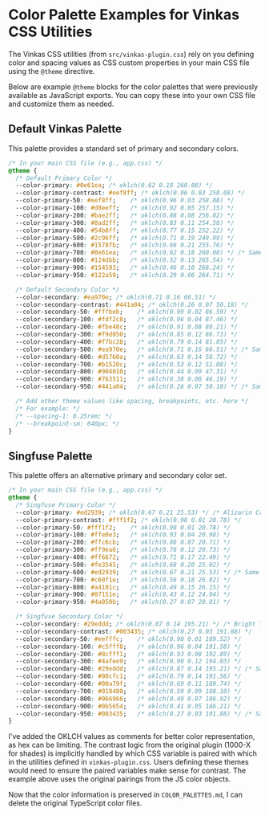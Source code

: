 # Color Palette Examples for Vinkas CSS Utilities

The Vinkas CSS utilities (from `src/vinkas-plugin.css`) rely on you defining color and spacing values as CSS custom properties in your main CSS file using the `@theme` directive.

Below are example `@theme` blocks for the color palettes that were previously available as JavaScript exports. You can copy these into your own CSS file and customize them as needed.

## Default Vinkas Palette

This palette provides a standard set of primary and secondary colors.

```css
/* In your main CSS file (e.g., app.css) */
@theme {
  /* Default Primary Color */
  --color-primary: #0e61ea; /* oklch(0.62 0.18 260.08) */
  --color-primary-contrast: #eef8ff; /* oklch(0.96 0.03 258.08) */
  --color-primary-50: #eef8ff;    /* oklch(0.96 0.03 258.08) */
  --color-primary-100: #d8eeff;   /* oklch(0.92 0.05 257.15) */
  --color-primary-200: #bae2ff;   /* oklch(0.88 0.08 256.02) */
  --color-primary-300: #8ad2ff;   /* oklch(0.83 0.11 254.58) */
  --color-primary-400: #54b8ff;   /* oklch(0.77 0.15 252.22) */
  --color-primary-500: #2c96ff;   /* oklch(0.71 0.19 249.99) */
  --color-primary-600: #1578fb;   /* oklch(0.66 0.21 255.76) */
  --color-primary-700: #0e61ea;   /* oklch(0.62 0.18 260.08) */ /* Same as DEFAULT */
  --color-primary-800: #124dbb;   /* oklch(0.52 0.13 265.54) */
  --color-primary-900: #154593;   /* oklch(0.46 0.10 268.24) */
  --color-primary-950: #122a59;   /* oklch(0.29 0.06 264.71) */

  /* Default Secondary Color */
  --color-secondary: #ea970e; /* oklch(0.71 0.16 66.51) */
  --color-secondary-contrast: #441a04; /* oklch(0.26 0.07 50.18) */
  --color-secondary-50: #fffbeb;    /* oklch(0.99 0.02 86.59) */
  --color-secondary-100: #fdf2c8;   /* oklch(0.96 0.04 87.46) */
  --color-secondary-200: #fbe48c;   /* oklch(0.91 0.08 88.21) */
  --color-secondary-300: #f9d050;   /* oklch(0.85 0.12 86.73) */
  --color-secondary-400: #f7bc28;   /* oklch(0.79 0.14 81.85) */
  --color-secondary-500: #ea970e;   /* oklch(0.71 0.16 66.51) */ /* Same as DEFAULT */
  --color-secondary-600: #d5760a;   /* oklch(0.63 0.14 58.72) */
  --color-secondary-700: #b1520c;   /* oklch(0.53 0.12 51.08) */
  --color-secondary-800: #904010;   /* oklch(0.44 0.09 47.31) */
  --color-secondary-900: #763511;   /* oklch(0.38 0.08 46.19) */
  --color-secondary-950: #441a04;   /* oklch(0.26 0.07 50.18) */ /* Same as DEFAULT contrast */

  /* Add other theme values like spacing, breakpoints, etc. here */
  /* For example: */
  /* --spacing-1: 0.25rem; */
  /* --breakpoint-sm: 640px; */
}
```

## Singfuse Palette

This palette offers an alternative primary and secondary color set.

```css
/* In your main CSS file (e.g., app.css) */
@theme {
  /* Singfuse Primary Color */
  --color-primary: #ed2939; /* oklch(0.67 0.21 25.53) */ /* Alizarin Crimson */
  --color-primary-contrast: #fff1f2; /* oklch(0.98 0.01 20.78) */
  --color-primary-50: #fff1f2;    /* oklch(0.98 0.01 20.78) */
  --color-primary-100: #ffe0e3;   /* oklch(0.93 0.04 20.98) */
  --color-primary-200: #ffc6cb;   /* oklch(0.86 0.07 20.71) */
  --color-primary-300: #ff9ea6;   /* oklch(0.78 0.12 20.73) */
  --color-primary-400: #ff6672;   /* oklch(0.71 0.17 22.49) */
  --color-primary-500: #fe3545;   /* oklch(0.68 0.20 25.02) */
  --color-primary-600: #ed2939;   /* oklch(0.67 0.21 25.53) */ /* Same as DEFAULT */
  --color-primary-700: #c60f1e;   /* oklch(0.56 0.18 26.82) */
  --color-primary-800: #a4101c;   /* oklch(0.49 0.15 26.15) */
  --color-primary-900: #87151e;   /* oklch(0.43 0.12 24.94) */
  --color-primary-950: #4a050b;   /* oklch(0.27 0.07 20.81) */

  /* Singfuse Secondary Color */
  --color-secondary: #29eddd; /* oklch(0.87 0.14 195.21) */ /* Bright Turquoise */
  --color-secondary-contrast: #003435; /* oklch(0.27 0.03 191.88) */
  --color-secondary-50: #eefffc;    /* oklch(0.98 0.01 189.52) */
  --color-secondary-100: #c5fff8;   /* oklch(0.96 0.04 191.58) */
  --color-secondary-200: #8cfff1;   /* oklch(0.93 0.08 192.89) */
  --color-secondary-300: #4afee9;   /* oklch(0.90 0.12 194.03) */
  --color-secondary-400: #29eddd;   /* oklch(0.87 0.14 195.21) */ /* Same as DEFAULT */
  --color-secondary-500: #00cfc1;   /* oklch(0.79 0.14 191.56) */
  --color-secondary-600: #00a79f;   /* oklch(0.69 0.11 189.74) */
  --color-secondary-700: #018480;   /* oklch(0.59 0.09 188.10) */
  --color-secondary-800: #066966;   /* oklch(0.49 0.07 186.92) */
  --color-secondary-900: #0b5654;   /* oklch(0.41 0.05 186.21) */
  --color-secondary-950: #003435;   /* oklch(0.27 0.03 191.88) */ /* Same as DEFAULT contrast */
}
```
I've added the OKLCH values as comments for better color representation, as hex can be limiting.
The contrast logic from the original plugin (1000-X for shades) is implicitly handled by which CSS variable is paired with which in the utilities defined in `vinkas-plugin.css`. Users defining these themes would need to ensure the paired variables make sense for contrast. The example above uses the original pairings from the JS color objects.

Now that the color information is preserved in `COLOR_PALETTES.md`, I can delete the original TypeScript color files.

